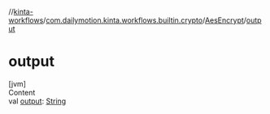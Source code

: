 //[kinta-workflows](../../../index.md)/[com.dailymotion.kinta.workflows.builtin.crypto](../index.md)/[AesEncrypt](index.md)/[output](output.md)



# output  
[jvm]  
Content  
val [output](output.md): [String](https://kotlinlang.org/api/latest/jvm/stdlib/kotlin/-string/index.html)  



